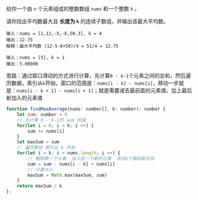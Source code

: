 给你一个由 `n` 个元素组成的整数数组 `nums` 和一个整数 `k` 。

请你找出平均数最大且 **长度为 `k`** 的连续子数组，并输出该最大平均数。

```
输入：nums = [1,12,-5,-6,50,3], k = 4
输出：12.75
解释：最大平均数 (12-5-6+50)/4 = 51/4 = 12.75

输入：nums = [5], k = 1
输出：5.00000
```

思路：通过窗口滑动的方式进行计算，先计算`0 - k-1`个元素之间的总和，然后遍历数据，索引从`k`开始，窗口的范围是：`nums[i - k] - nums[i]`，移动一步就是：`nums[i - k + 1] - nums[i + 1]`；就是需要减去最前面的元素值，加上最后新加入的元素值

```js
function findMaxAverage(nums: number[], k: number): number {
    let sum: number = 0
  	// 先计算 0 - k-1的 sum 的值
    for(let i = 0; i < k; i ++) {
        sum += nums[i]
    }
    let maxSum = sum
    // 遍历数组 索引从 k 开始
    for(let i = k; i < nums.length; i ++) {
      	// 删除第一个元素  加入后一个新的元素  求出k个数的新总和
        sum = sum - nums[i - k] + nums[i]
      	// 计算大小
        maxSum = Math.max(maxSum, sum)
    }
    return maxSum / k
};
```

